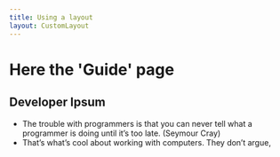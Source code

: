 ```yaml
---
title: Using a layout
layout: CustomLayout
---
```


# Here the 'Guide' page

## Developer Ipsum

- The trouble with programmers is that you can never tell what a programmer is doing until it’s too late. (Seymour Cray)
- That’s what’s cool about working with computers. They don’t argue,
